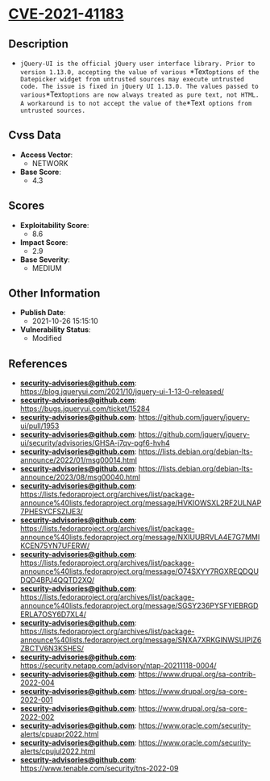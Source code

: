 
# [CVE-2021-41183](https://blog.jqueryui.com/2021/10/jquery-ui-1-13-0-released/)

## Description

- `jQuery-UI is the official jQuery user interface library. Prior to version 1.13.0, accepting the value of various `*Text` options of the Datepicker widget from untrusted sources may execute untrusted code. The issue is fixed in jQuery UI 1.13.0. The values passed to various `*Text` options are now always treated as pure text, not HTML. A workaround is to not accept the value of the `*Text` options from untrusted sources.`

## Cvss Data

- **Access Vector**:
  - NETWORK
- **Base Score**:
  - 4.3

## Scores

- **Exploitability Score**:
  - 8.6
- **Impact Score**:
  - 2.9
- **Base Severity**:
  - MEDIUM

## Other Information

- **Publish Date**:
  - 2021-10-26 15:15:10
- **Vulnerability Status**:
  - Modified

## References

- **security-advisories@github.com**: https://blog.jqueryui.com/2021/10/jquery-ui-1-13-0-released/
- **security-advisories@github.com**: https://bugs.jqueryui.com/ticket/15284
- **security-advisories@github.com**: https://github.com/jquery/jquery-ui/pull/1953
- **security-advisories@github.com**: https://github.com/jquery/jquery-ui/security/advisories/GHSA-j7qv-pgf6-hvh4
- **security-advisories@github.com**: https://lists.debian.org/debian-lts-announce/2022/01/msg00014.html
- **security-advisories@github.com**: https://lists.debian.org/debian-lts-announce/2023/08/msg00040.html
- **security-advisories@github.com**: https://lists.fedoraproject.org/archives/list/package-announce%40lists.fedoraproject.org/message/HVKIOWSXL2RF2ULNAP7PHESYCFSZIJE3/
- **security-advisories@github.com**: https://lists.fedoraproject.org/archives/list/package-announce%40lists.fedoraproject.org/message/NXIUUBRVLA4E7G7MMIKCEN75YN7UFERW/
- **security-advisories@github.com**: https://lists.fedoraproject.org/archives/list/package-announce%40lists.fedoraproject.org/message/O74SXYY7RGXREQDQUDQD4BPJ4QQTD2XQ/
- **security-advisories@github.com**: https://lists.fedoraproject.org/archives/list/package-announce%40lists.fedoraproject.org/message/SGSY236PYSFYIEBRGDERLA7OSY6D7XL4/
- **security-advisories@github.com**: https://lists.fedoraproject.org/archives/list/package-announce%40lists.fedoraproject.org/message/SNXA7XRKGINWSUIPIZ6ZBCTV6N3KSHES/
- **security-advisories@github.com**: https://security.netapp.com/advisory/ntap-20211118-0004/
- **security-advisories@github.com**: https://www.drupal.org/sa-contrib-2022-004
- **security-advisories@github.com**: https://www.drupal.org/sa-core-2022-001
- **security-advisories@github.com**: https://www.drupal.org/sa-core-2022-002
- **security-advisories@github.com**: https://www.oracle.com/security-alerts/cpuapr2022.html
- **security-advisories@github.com**: https://www.oracle.com/security-alerts/cpujul2022.html
- **security-advisories@github.com**: https://www.tenable.com/security/tns-2022-09
